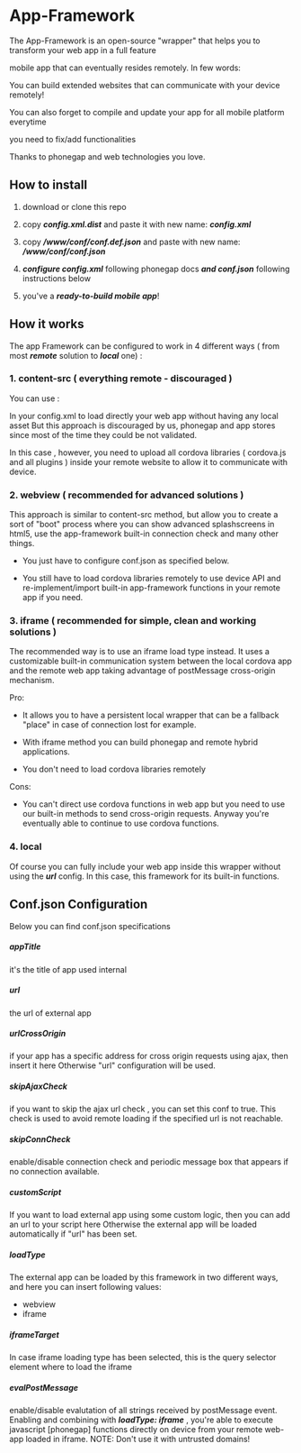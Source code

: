 # App-Framework


The App-Framework is an open-source "wrapper" that helps you to transform your web app in a full feature

mobile app that can eventually resides remotely. In few words: 

You can build extended websites that can communicate with your device remotely!

You can also forget to compile and update your app for all mobile platform everytime 

you need to fix/add functionalities  

Thanks to phonegap and web technologies you love.


## How to install

1. download or clone this repo

2. copy ***config.xml.dist*** and paste it with new name: ***config.xml***

3. copy ***/www/conf/conf.def.json*** and paste with new name:  ***/www/conf/conf.json***

4. ***configure config.xml*** following phonegap docs ***and conf.json*** following instructions below

5. you've a ***ready-to-build mobile app***!


## How it works

The app Framework can be configured to work in 4 different ways ( from most ***remote*** solution to ***local*** one) :


### 1. content-src ( everything remote - discouraged )

You can use :

<content src="http://yoursite.com" />

In your config.xml to load directly your web app without having any local asset
But this approach is discouraged by us, phonegap and app stores since most of the time
they could be not validated.

In this case , however, you need to upload all cordova libraries ( cordova.js and all plugins ) 
inside your remote website to allow it to communicate with device.

### 2. webview ( recommended for advanced solutions )

This approach is similar to content-src method, but allow you to create a sort of
"boot" process where you can show advanced splashscreens in html5, use the app-framework
built-in connection check and many other things.

* You just have to configure conf.json as specified below.

* You still have to load cordova libraries remotely to use device API and 
re-implement/import built-in app-framework functions in your remote app if you need.

### 3. iframe ( recommended for simple, clean and working solutions )

The recommended way is to use an iframe load type instead. It uses a customizable 
built-in communication system between the local cordova app and the remote web app
taking advantage of postMessage cross-origin mechanism.

Pro:

- It allows you to have a persistent local wrapper that can be a fallback "place" in case of
connection lost for example.

- With iframe method you can build phonegap and remote hybrid applications.

- You don't need to load cordova libraries remotely

Cons:

- You can't direct use cordova functions in web app but you need to use our built-in
methods to send cross-origin requests. Anyway you're eventually able to continue to use
cordova functions.


### 4. local

Of course you can fully include your web app inside this wrapper without using the ***url*** config.
In this case, this framework for its built-in functions.



## Conf.json Configuration

Below you can find conf.json specifications

##### appTitle

it's the title of app used internal

##### url
the url of external app

##### urlCrossOrigin
if your app has a specific address for cross origin requests using ajax, then insert it here
Otherwise "url" configuration will be used.

##### skipAjaxCheck
if you want to skip the ajax url check , you can set this conf to true. This check is used to avoid remote loading
if the specified url is not reachable.

##### skipConnCheck
enable/disable connection check and periodic message box that appears if no connection available.

##### customScript
If you want to load external app using some custom logic, then you can add an url to your script here
Otherwise the external app will be loaded automatically if "url" has been set.


##### loadType

The external app can be loaded by this framework in two different ways, and here you can insert following values:
* webview
* iframe


##### iframeTarget

In case iframe loading type has been selected, this is the query selector element where
to load the iframe


##### evalPostMessage
enable/disable evalutation of all strings received by postMessage event. Enabling and combining with ***loadType: iframe*** , you're able to
execute javascript [phonegap] functions directly on device from your remote web-app loaded in iframe.
NOTE: Don't use it with untrusted domains!

